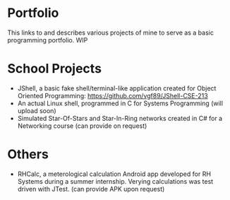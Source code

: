 # Portfolio
This links to and describes various projects of mine to serve as a basic programming portfolio. WIP

# School Projects
* JShell, a basic fake shell/terminal-like application created for Object Oriented Programming: https://github.com/vgf89/JShell-CSE-213
* An actual Linux shell, programmed in C for Systems Programming (will upload soon)
* Simulated Star-Of-Stars and Star-In-Ring networks created in C# for a Networking course (can provide on request)

# Others
* RHCalc, a meterological calculation Android app developed for RH Systems during a summer internship. Verying calculations was test driven with JTest. (can provide APK upon request)
